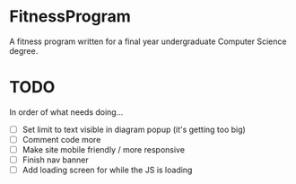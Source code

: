 # FitnessProgram
A fitness program written for a final year undergraduate Computer Science degree.

# TODO
In order of what needs doing...

- [ ] Set limit to text visible in diagram popup (it's getting too big)
- [ ] Comment code more
- [ ] Make site mobile friendly / more responsive
- [ ] Finish nav banner
- [ ] Add loading screen for while the JS is loading